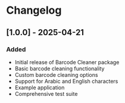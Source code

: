 # Changelog

## [1.0.0] - 2025-04-21

### Added
- Initial release of Barcode Cleaner package
- Basic barcode cleaning functionality
- Custom barcode cleaning options
- Support for Arabic and English characters
- Example application
- Comprehensive test suite
